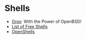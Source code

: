 Shells
======

 - [Grox](https://grex.org/):  With the Power of OpenBSD!
 - [List of Free Shells](http://shells.red-pill.eu/)
 - [OpenShells](http://www.openshells.net/)
